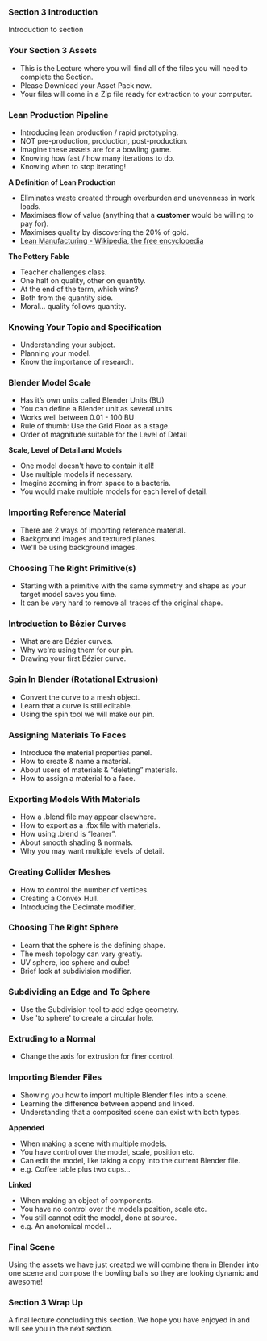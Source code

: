 ### Section 3 Introduction ###

Introduction to section

### Your Section 3 Assets ###

+ This is the Lecture where you will find all of the files you will need to complete the Section.
+ Please Download your Asset Pack now.
+ Your files will come in a Zip file ready for extraction to your computer.

### Lean Production Pipeline ###

+ Introducing lean production / rapid prototyping.
+ NOT pre-production, production, post-production.
+ Imagine these assets are for a bowling game.
+ Knowing how fast / how many iterations to do.
+ Knowing when to stop iterating!

**A Definition of Lean Production**

+ Eliminates waste created through overburden and unevenness in work loads.
+ Maximises flow of value (anything that a **customer** would be willing to pay for).
+ Maximises quality by discovering the 20% of gold.
+ [Lean Manufacturing - Wikipedia, the free encyclopedia](https://en.wikipedia.org/wiki/Lean_manufacturing)

**The Pottery Fable**  

+ Teacher challenges class.
+ One half on quality, other on quantity.
+ At the end of the term, which wins?
+ Both from the quantity side.
+ Moral… quality follows quantity.

### Knowing Your Topic and Specification ###

+ Understanding your subject.
+ Planning your model.
+ Know the importance of research.

### Blender Model Scale ###

+ Has it’s own units called Blender Units (BU)
+ You can define a Blender unit as several units.
+ Works well between 0.01 - 100 BU
+ Rule of thumb: Use the Grid Floor as a stage.
+ Order of magnitude suitable for the Level of Detail

**Scale, Level of Detail and Models**

+ One model doesn't have to contain it all!
+ Use multiple models if necessary.
+ Imagine zooming in from space to a bacteria.
+ You would make multiple models for each level of detail.

### Importing Reference Material ###

+ There are 2 ways of importing reference material.
+ Background images and textured planes.
+ We'll be using background images.

### Choosing The Right Primitive(s) ###

+ Starting with a primitive with the same symmetry and shape as your target model saves you time.
+ It can be very hard to remove all traces of the original shape.

### Introduction to Bézier Curves ###

+ What are are Bézier curves.
+ Why we're using them for our pin.
+ Drawing your first Bézier curve.

### Spin In Blender (Rotational Extrusion) ###

+ Convert the curve to a mesh object.
+ Learn that a curve is still editable.
+ Using the spin tool we will make our pin.

### Assigning Materials To Faces ###

+ Introduce the material properties panel.
+ How to create & name a material.
+ About users of materials & “deleting” materials.
+ How to assign a material to a face.

### Exporting Models With Materials ###

+ How a .blend file may appear elsewhere.
+ How to export as a .fbx file with materials.
+ How using .blend is “leaner”.
+ About smooth shading & normals.
+ Why you may want multiple levels of detail.

### Creating Collider Meshes ###

+ How to control the number of vertices.
+ Creating a Convex Hull.
+ Introducing the Decimate modifier.

### Choosing The Right Sphere ###

+ Learn that the sphere is the defining shape.
+ The mesh topology can vary greatly.
+ UV sphere, ico sphere and cube!
+ Brief look at subdivision modifier.

### Subdividing an Edge and To Sphere ###

+ Use the Subdivision tool to add edge geometry.
+ Use 'to sphere' to create a circular hole.

### Extruding to a Normal ###

+ Change the axis for extrusion for finer control.

### Importing Blender Files ###

+ Showing you how to import multiple Blender files into a scene.
+ Learning the difference between append and linked.
+ Understanding that a composited scene can exist with both types.

**Appended**

+ When making a scene with multiple models.
+ You have control over the model, scale, position etc.
+ Can edit the model, like taking a copy into the current Blender file.
+ e.g. Coffee table plus two cups…

**Linked**

+ When making an object of components.
+ You have no control over the models position, scale etc.
+ You still cannot edit the model, done at source.
+ e.g. An anotomical model…

### Final Scene ###

Using the assets we have just created we will combine them in Blender into one
scene and compose the bowling balls so they are looking dynamic and awesome!

### Section 3 Wrap Up ###

A final lecture concluding this section.
We hope you have enjoyed in and will see you in the next section.
